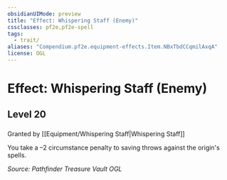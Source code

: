 ```yaml
---
obsidianUIMode: preview
title: "Effect: Whispering Staff (Enemy)"
cssclasses: pf2e,pf2e-spell
tags:
  - trait/
aliases: "Compendium.pf2e.equipment-effects.Item.NBxTbdCCqmilAxqA"
license: OGL
---
```

# Effect: Whispering Staff (Enemy)
## Level 20
### 






Granted by [[Equipment/Whispering Staff|Whispering Staff]]

You take a –2 circumstance penalty to saving throws against the origin's spells.

*Source: Pathfinder Treasure Vault*
*OGL*